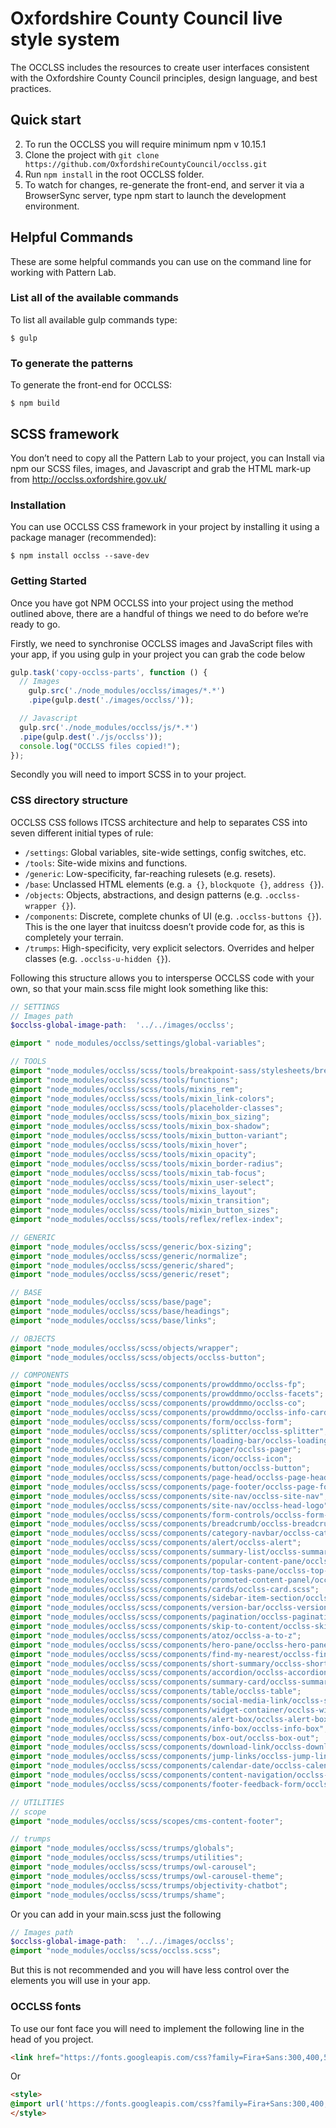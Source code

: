 # Oxfordshire County Council live style system

The OCCLSS includes the resources to create user interfaces consistent with the Oxfordshire County Council principles, design language, and best practices.


## Quick start

2. To run the OCCLSS you will require minimum npm v 10.15.1
1. Clone the project with `git clone https://github.com/OxfordshireCountyCouncil/occlss.git`
3. Run `npm install` in the root OCCLSS folder.
4. To watch for changes, re-generate the front-end, and server it via a BrowserSync server, type npm start to launch the development environment.

## Helpful Commands

These are some helpful commands you can use on the command line for working with Pattern Lab.


### List all of the available commands

To list all available gulp commands type:

```
$ gulp
```

### To generate the patterns

To generate the front-end for OCCLSS:

```
$ npm build
```

## SCSS framework

You don’t need to copy all the Pattern Lab to your project, you can Install via npm our SCSS files, images, and Javascript and grab the HTML mark-up from http://occlss.oxfordshire.gov.uk/


### Installation

You can use OCCLSS CSS framework in your project by installing it using a package manager (recommended):

```
$ npm install occlss --save-dev
```

### Getting Started

Once you have got NPM OCCLSS into your project using the method outlined above, there are a handful of things we need to do before we’re ready to go.

Firstly, we need to synchronise OCCLSS images and JavaScript files with your app, if you using gulp in your project you can grab the code below


```js
gulp.task('copy-occlss-parts', function () {
  // Images
    gulp.src('./node_modules/occlss/images/*.*')
    .pipe(gulp.dest('./images/occlss/'));

  // Javascript
  gulp.src('./node_modules/occlss/js/*.*')
  .pipe(gulp.dest('./js/occlss'));
  console.log("OCCLSS files copied!");
});
```

Secondly you will need to import SCSS in to your project.

### CSS directory structure

OCCLSS CSS follows ITCSS architecture and help to separates CSS into seven different initial types of rule:

* `/settings`: Global variables, site-wide settings, config switches, etc.
* `/tools`: Site-wide mixins and functions.
* `/generic`: Low-specificity, far-reaching rulesets (e.g. resets).
* `/base`: Unclassed HTML elements (e.g. `a {}`, `blockquote {}`, `address {}`).
* `/objects`: Objects, abstractions, and design patterns (e.g. `.occlss-wrapper {}`).
* `/components`: Discrete, complete chunks of UI (e.g. `.occlss-buttons {}`). This is the one layer that inuitcss doesn’t provide code for, as this is completely your terrain.
* `/trumps`: High-specificity, very explicit selectors. Overrides and helper classes (e.g. `.occlss-u-hidden {}`).


Following this structure allows you to intersperse OCCLSS code with your own, so that your main.scss file might look something like this:

```scss
// SETTINGS
// Images path
$occlss-global-image-path:  '../../images/occlss';

@import " node_modules/occlss/settings/global-variables";

// TOOLS
@import "node_modules/occlss/scss/tools/breakpoint-sass/stylesheets/breakpoint";
@import "node_modules/occlss/scss/tools/functions";
@import "node_modules/occlss/scss/tools/mixins_rem";
@import "node_modules/occlss/scss/tools/mixin_link-colors";
@import "node_modules/occlss/scss/tools/placeholder-classes";
@import "node_modules/occlss/scss/tools/mixin_box_sizing";
@import "node_modules/occlss/scss/tools/mixin_box-shadow";
@import "node_modules/occlss/scss/tools/mixin_button-variant";
@import "node_modules/occlss/scss/tools/mixin_hover";
@import "node_modules/occlss/scss/tools/mixin_opacity";
@import "node_modules/occlss/scss/tools/mixin_border-radius";
@import "node_modules/occlss/scss/tools/mixin_tab-focus";
@import "node_modules/occlss/scss/tools/mixin_user-select";
@import "node_modules/occlss/scss/tools/mixins_layout";
@import "node_modules/occlss/scss/tools/mixin_transition";
@import "node_modules/occlss/scss/tools/mixin_button_sizes";
@import "node_modules/occlss/scss/tools/reflex/reflex-index";

// GENERIC
@import "node_modules/occlss/scss/generic/box-sizing";
@import "node_modules/occlss/scss/generic/normalize";
@import "node_modules/occlss/scss/generic/shared";
@import "node_modules/occlss/scss/generic/reset";

// BASE
@import "node_modules/occlss/scss/base/page";
@import "node_modules/occlss/scss/base/headings";
@import "node_modules/occlss/scss/base/links";

// OBJECTS
@import "node_modules/occlss/scss/objects/wrapper";
@import "node_modules/occlss/scss/objects/occlss-button";

// COMPONENTS
@import "node_modules/occlss/scss/components/prowddmmo/occlss-fp";
@import "node_modules/occlss/scss/components/prowddmmo/occlss-facets";
@import "node_modules/occlss/scss/components/prowddmmo/occlss-co";
@import "node_modules/occlss/scss/components/prowddmmo/occlss-info-card";
@import "node_modules/occlss/scss/components/form/occlss-form";
@import "node_modules/occlss/scss/components/splitter/occlss-splitter";
@import "node_modules/occlss/scss/components/loading-bar/occlss-loading-bar";
@import "node_modules/occlss/scss/components/pager/occlss-pager";
@import "node_modules/occlss/scss/components/icon/occlss-icon";
@import "node_modules/occlss/scss/components/button/occlss-button";
@import "node_modules/occlss/scss/components/page-head/occlss-page-head";
@import "node_modules/occlss/scss/components/page-footer/occlss-page-footer";
@import "node_modules/occlss/scss/components/site-nav/occlss-site-nav";
@import "node_modules/occlss/scss/components/site-nav/occlss-head-logo";
@import "node_modules/occlss/scss/components/form-controls/occlss-form-cntrls";
@import "node_modules/occlss/scss/components/breadcrumb/occlss-breadcrumb";
@import "node_modules/occlss/scss/components/category-navbar/occlss-category-nav";
@import "node_modules/occlss/scss/components/alert/occlss-alert";
@import "node_modules/occlss/scss/components/summary-list/occlss-summary-list";
@import "node_modules/occlss/scss/components/popular-content-pane/occlss-popular-content-pane";
@import "node_modules/occlss/scss/components/top-tasks-pane/occlss-top-tasks-pane";
@import "node_modules/occlss/scss/components/promoted-content-panel/occlss-promoted-content-panel";
@import "node_modules/occlss/scss/components/cards/occlss-card.scss";
@import "node_modules/occlss/scss/components/sidebar-item-section/occlss-sidebar-item-section";
@import "node_modules/occlss/scss/components/version-bar/occlss-version-bar";
@import "node_modules/occlss/scss/components/pagination/occlss-pagination";
@import "node_modules/occlss/scss/components/skip-to-content/occlss-skip-to-content";
@import "node_modules/occlss/scss/components/atoz/occlss-a-to-z";
@import "node_modules/occlss/scss/components/hero-pane/occlss-hero-pane";
@import "node_modules/occlss/scss/components/find-my-nearest/occlss-find-my-nearest";
@import "node_modules/occlss/scss/components/short-summary/occlss-short-summary";
@import "node_modules/occlss/scss/components/accordion/occlss-accordion";
@import "node_modules/occlss/scss/components/summary-card/occlss-summary-card";
@import "node_modules/occlss/scss/components/table/occlss-table";
@import "node_modules/occlss/scss/components/social-media-link/occlss-social-media-link";
@import "node_modules/occlss/scss/components/widget-container/occlss-widget-container";
@import "node_modules/occlss/scss/components/alert-box/occlss-alert-box";
@import "node_modules/occlss/scss/components/info-box/occlss-info-box";
@import "node_modules/occlss/scss/components/box-out/occlss-box-out";
@import "node_modules/occlss/scss/components/download-link/occlss-download-link";
@import "node_modules/occlss/scss/components/jump-links/occlss-jump-links";
@import "node_modules/occlss/scss/components/calendar-date/occlss-calendar-date";
@import "node_modules/occlss/scss/components/content-navigation/occlss-content-navigation";
@import "node_modules/occlss/scss/components/footer-feedback-form/occlss-footer-feedback";

// UTILITIES
// scope
@import "node_modules/occlss/scss/scopes/cms-content-footer";

// trumps
@import "node_modules/occlss/scss/trumps/globals";
@import "node_modules/occlss/scss/trumps/utilities";
@import "node_modules/occlss/scss/trumps/owl-carousel";
@import "node_modules/occlss/scss/trumps/owl-carousel-theme";
@import "node_modules/occlss/scss/trumps/objectivity-chatbot";
@import "node_modules/occlss/scss/trumps/shame";
```

Or you can add in your main.scss just the following

```scss
// Images path
$occlss-global-image-path:  '../../images/occlss';
@import "node_modules/occlss/scss/occlss.scss";
```

But this is not recommended and you will have less control over the elements you will use in your app.

### OCCLSS fonts

To use our font face you will need to implement the following line in the head of you project.

```html
<link href="https://fonts.googleapis.com/css?family=Fira+Sans:300,400,500,600,700,900|Open+Sans:300,400,600,700" rel="stylesheet">
```

Or 

```html
<style>
@import url('https://fonts.googleapis.com/css?family=Fira+Sans:300,400,500,600,700,900|Open+Sans:300,400,600,700&display=swap');
</style>
```
